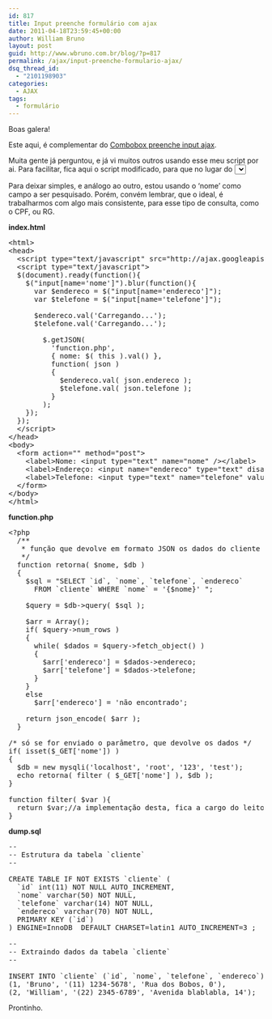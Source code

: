 ```yaml
---
id: 817
title: Input preenche formulário com ajax
date: 2011-04-18T23:59:45+00:00
author: William Bruno
layout: post
guid: http://www.wbruno.com.br/blog/?p=817
permalink: /ajax/input-preenche-formulario-ajax/
dsq_thread_id:
  - "2101198903"
categories:
  - AJAX
tags:
  - formulário
---
```

Boas galera!

Este aqui, é complementar do <a href="http://www.wbruno.com.br/2009/08/26/combobox-preenche-input-ajax/" target="_blank">Combobox preenche input ajax</a>.

Muita gente já perguntou, e já vi muitos outros usando esse meu script por ai. Para facilitar, fica aqui o script modificado, para que no lugar do <var><select></var>, seja um <var><input></var>, que no evento **onblur**, vai preencher o restante do formulário.
  
<!--more-->


  
Para deixar simples, e análogo ao outro, estou usando o &#8216;nome&#8217; como campo a ser pesquisado. Porém, convém lembrar, que o ideal, é trabalharmos com algo mais consistente, para esse tipo de consulta, como o CPF, ou RG.

**index.html**

<pre class="html">&lt;html&gt;
&lt;head&gt;
  &lt;script type="text/javascript" src="http://ajax.googleapis.com/ajax/libs/jquery/1.5.2/jquery.min.js"&gt;&lt;/script&gt;
  &lt;script type="text/javascript"&gt;
  $(document).ready(function(){
    $("input[name='nome']").blur(function(){
      var $endereco = $("input[name='endereco']");
      var $telefone = $("input[name='telefone']");

      $endereco.val('Carregando...');
      $telefone.val('Carregando...');

        $.getJSON(
          'function.php',
          { nome: $( this ).val() },
          function( json )
          {
            $endereco.val( json.endereco );
            $telefone.val( json.telefone );
          }
        );
    });
  });
  &lt;/script&gt;
&lt;/head&gt;
&lt;body&gt;
  &lt;form action="" method="post"&gt;
    &lt;label&gt;Nome: &lt;input type="text" name="nome" /&gt;&lt;/label&gt;
    &lt;label&gt;Endereço: &lt;input name="endereco" type="text" disabled="disabled" value="" /&gt;&lt;/label&gt;
    &lt;label&gt;Telefone: &lt;input type="text" name="telefone" value="" /&gt;&lt;/label&gt;
  &lt;/form&gt;
&lt;/body&gt;
&lt;/html&gt;</pre>

**function.php**

<pre class="php">&lt;?php
  /**
   * função que devolve em formato JSON os dados do cliente
   */
  function retorna( $nome, $db )
  {
    $sql = "SELECT `id`, `nome`, `telefone`, `endereco`
      FROM `cliente` WHERE `nome` = '{$nome}' ";

    $query = $db-&gt;query( $sql );

    $arr = Array();
    if( $query-&gt;num_rows )
    {
      while( $dados = $query-&gt;fetch_object() )
      {
        $arr['endereco'] = $dados-&gt;endereco;
        $arr['telefone'] = $dados-&gt;telefone;
      }
    }
    else
      $arr['endereco'] = 'não encontrado';

    return json_encode( $arr );
  }

/* só se for enviado o parâmetro, que devolve os dados */
if( isset($_GET['nome']) )
{
  $db = new mysqli('localhost', 'root', '123', 'test');
  echo retorna( filter ( $_GET['nome'] ), $db );
}

function filter( $var ){
  return $var;//a implementação desta, fica a cargo do leitor
}</pre>

**dump.sql**

<pre class="sql">--
-- Estrutura da tabela `cliente`
--

CREATE TABLE IF NOT EXISTS `cliente` (
  `id` int(11) NOT NULL AUTO_INCREMENT,
  `nome` varchar(50) NOT NULL,
  `telefone` varchar(14) NOT NULL,
  `endereco` varchar(70) NOT NULL,
  PRIMARY KEY (`id`)
) ENGINE=InnoDB  DEFAULT CHARSET=latin1 AUTO_INCREMENT=3 ;

--
-- Extraindo dados da tabela `cliente`
--

INSERT INTO `cliente` (`id`, `nome`, `telefone`, `endereco`) VALUES
(1, 'Bruno', '(11) 1234-5678', 'Rua dos Bobos, 0'),
(2, 'William', '(22) 2345-6789', 'Avenida blablabla, 14');</pre>

Prontinho.